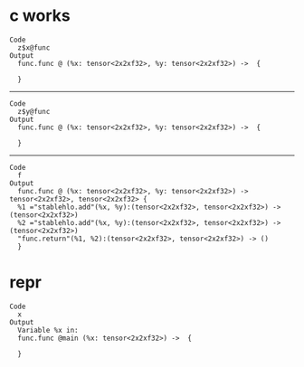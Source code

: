 # c works

    Code
      z$x@func
    Output
      func.func @ (%x: tensor<2x2xf32>, %y: tensor<2x2xf32>) ->  {
      
      }

---

    Code
      z$y@func
    Output
      func.func @ (%x: tensor<2x2xf32>, %y: tensor<2x2xf32>) ->  {
      
      }

---

    Code
      f
    Output
      func.func @ (%x: tensor<2x2xf32>, %y: tensor<2x2xf32>) -> tensor<2x2xf32>, tensor<2x2xf32> {
      %1 ="stablehlo.add"(%x, %y):(tensor<2x2xf32>, tensor<2x2xf32>) -> (tensor<2x2xf32>)
      %2 ="stablehlo.add"(%x, %y):(tensor<2x2xf32>, tensor<2x2xf32>) -> (tensor<2x2xf32>)
      "func.return"(%1, %2):(tensor<2x2xf32>, tensor<2x2xf32>) -> ()
      }

# repr

    Code
      x
    Output
      Variable %x in:
      func.func @main (%x: tensor<2x2xf32>) ->  {
      
      }

